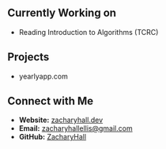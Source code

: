 
## Currently Working on
- Reading Introduction to Algorithms (TCRC)

## Projects
- yearlyapp.com

## Connect with Me
-  **Website:** [zacharyhall.dev](http://zacharyhall.dev)
-  **Email:** zacharyhallellis@gmail.com
-  **GitHub:** [ZacharyHall](https://github.com/darkzelli)
